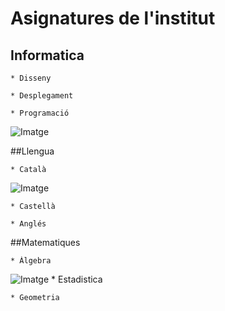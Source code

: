 # Asignatures de l'institut

## Informatica

    * Disseny

    * Desplegament

    * Programació
![Imatge](img/prog.jpg)

##Llengua

    * Català
![Imatge](img/cat.jpg)

    * Castellà

    * Anglés

##Matematiques

    * Àlgebra
![Imatge](img/math.jpg)
    * Estadistica

    * Geometria
